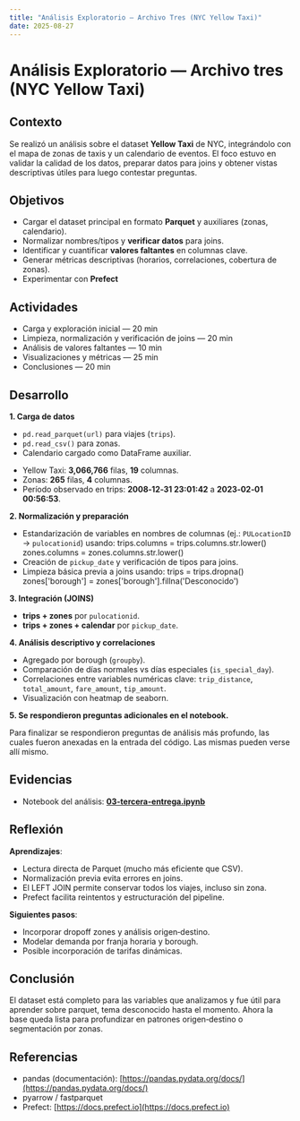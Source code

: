 ```yaml
---
title: "Análisis Exploratorio — Archivo Tres (NYC Yellow Taxi)"
date: 2025-08-27
---
```


# Análisis Exploratorio — Archivo tres (NYC Yellow Taxi)

## Contexto

Se realizó un análisis sobre el dataset **Yellow Taxi** de NYC, integrándolo con el mapa de zonas de taxis y un calendario de eventos. El foco estuvo en validar la calidad de los datos, preparar datos para joins y obtener vistas descriptivas útiles para luego contestar preguntas.

## Objetivos

* Cargar el dataset principal en formato **Parquet** y auxiliares (zonas, calendario).
* Normalizar nombres/tipos y **verificar datos** para joins.
* Identificar y cuantificar **valores faltantes** en columnas clave.
* Generar métricas descriptivas (horarios, correlaciones, cobertura de zonas).
* Experimentar con **Prefect**
  
## Actividades 

* Carga y exploración inicial — 20 min
* Limpieza, normalización y verificación de joins — 20 min
* Análisis de valores faltantes — 10 min
* Visualizaciones y métricas — 25 min
* Conclusiones — 20 min

## Desarrollo

**1\. Carga de datos**

- `pd.read_parquet(url)` para viajes (`trips`).  
- `pd.read_csv()` para zonas.  
- Calendario cargado como DataFrame auxiliar.  
  
* Yellow Taxi: **3,066,766** filas, **19** columnas.
* Zonas: **265** filas, **4** columnas.
* Período observado en trips: **2008‑12‑31 23:01:42** a **2023‑02‑01 00:56:53**.

**2\. Normalización y preparación**

   * Estandarización de variables en nombres de columnas (ej.: `PULocationID` → `pulocationid`) usando:
   trips.columns = trips.columns.str.lower()
   zones.columns = zones.columns.str.lower()
   * Creación de `pickup_date` y verificación de tipos para joins.
   * Limpieza básica previa a joins usando:
   trips = trips.dropna()
   zones['borough'] = zones['borough'].fillna('Desconocido')

**3\. Integración (JOINS)**
   
   * **trips + zones** por `pulocationid`.  
   * **trips + zones + calendar** por `pickup_date`. 

**4\. Análisis descriptivo y correlaciones**
    
   * Agregado por borough (`groupby`).  
   * Comparación de días normales vs días especiales (`is_special_day`).
   * Correlaciones entre variables numéricas clave: `trip_distance`, `total_amount`, `fare_amount`, `tip_amount`.  
   * Visualización con heatmap de seaborn.
  
**5\. Se respondieron preguntas adicionales en el notebook.** 

   Para finalizar se respondieron preguntas de análisis más profundo, las cuales fueron anexadas en la entrada del código. Las mismas pueden verse allí mismo.

## Evidencias

* Notebook del análisis: **[03-tercera-entrega.ipynb](tres.ipynb)**

## Reflexión

**Aprendizajes**:

  * Lectura directa de Parquet (mucho más eficiente que CSV).  
  * Normalización previa evita errores en joins.  
  * El LEFT JOIN permite conservar todos los viajes, incluso sin zona.  
  * Prefect facilita reintentos y estructuración del pipeline.  
  
**Siguientes pasos**:

  * Incorporar dropoff zones y análisis origen‑destino.
  * Modelar demanda por franja horaria y borough. 
  * Posible incorporación de tarifas dinámicas.

## Conclusión

El dataset está completo para las variables que analizamos y fue útil para aprender sobre parquet, tema desconocido hasta el momento. Ahora la base queda lista para profundizar en patrones origen‑destino o segmentación por zonas.

## Referencias

* pandas (documentación): [https://pandas.pydata.org/docs/](https://pandas.pydata.org/docs/)  
* pyarrow / fastparquet  
* Prefect: [https://docs.prefect.io](https://docs.prefect.io)  
